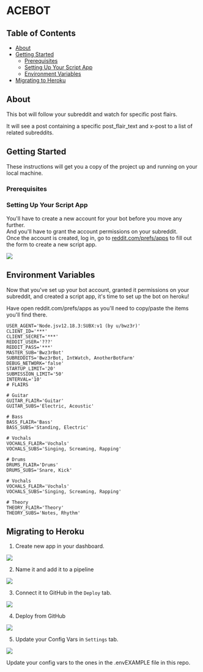 # ACEBOT

## Table of Contents

- [About](#about)
- [Getting Started](#getting_started)
    - [Prerequisites](#pres)
    - [Setting Up Your Script App](#script_app)
    - [Environment Variables](#env_var)
- [Migrating to Heroku](#heroku)


## About <a name = "about"></a>

This bot will follow your subreddit and watch for specific post flairs.

It will see a post containing a specific post_flair_text and x-post to a list of related subreddits.


## Getting Started <a name = "getting_started"></a>

These instructions will get you a copy of the project up and running on your local machine.

### Prerequisites <a name = "pres"></a>


### Setting Up Your Script App <a name = "script_app"></a>

You'll have to create a new account for your bot before you move any further.\
And you'll have to grant the account permissions on your subreddit.\
Once the account is created, log in, go to [reddit.com/prefs/apps](https://www.reddit.com/prefs/apps) to fill out the form to create a new script app.



<img src='https://i.imgur.com/yq8akJ7.png'>

## Environment Variables <a name = "env_var"></a>
Now that you've set up your bot account, granted it permissions on your subreddit, and created a script app, it's time to set up the bot on heroku!

Have open reddit.com/prefs/apps as you'll need to copy/paste the items you'll find there.


```
USER_AGENT='Node.jsv12.18.3:SUBX:v1 (by u/bwz3r)'
CLIENT_ID='***'
CLIENT_SECRET='***'
REDDIT_USER='???'
REDDIT_PASS='***'
MASTER_SUB='Bwz3rBot'
SUBREDDITS='Bwz3rBot, IntWatch, AnotherBotFarm'
DEBUG_NETWORK='false'
STARTUP_LIMIT='20'
SUBMISSION_LIMIT='50'
INTERVAL='10'
# FLAIRS

# Guitar
GUITAR_FLAIR='Guitar'
GUITAR_SUBS='Electric, Acoustic'

# Bass
BASS_FLAIR='Bass'
BASS_SUBS='Standing, Electric'

# Vochals
VOCHALS_FLAIR='Vochals'
VOCHALS_SUBS='Singing, Screaming, Rapping'

# Drums
DRUMS_FLAIR='Drums'
DRUMS_SUBS='Snare, Kick'

# Vochals
VOCHALS_FLAIR='Vochals'
VOCHALS_SUBS='Singing, Screaming, Rapping'

# Theory
THEORY_FLAIR='Theory'
THEORY_SUBS='Notes, Rhythm'

```

## Migrating to Heroku <a name = "heroku"></a>
1. Create new app in your dashboard.
<img src='https://imgur.com/P0lM0WN.png'>

2. Name it and add it to a pipeline
<img src='https://imgur.com/7yF5MJI.png'>

3. Connect it to GitHub in the `Deploy` tab.
<img src='https://imgur.com/sP2zgYV.png'>

4. Deploy from GitHub
<img src='https://imgur.com/kP3Bz3m.png'>

5. Update your Config Vars in `Settings` tab.
<img src='https://imgur.com/uuTp8MK.png'>

Update your config vars to the ones in the .envEXAMPLE file in this repo.